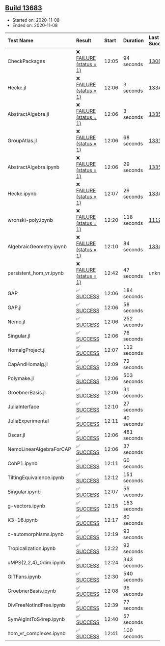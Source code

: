 ## [Build 13683](https://oscarci.mathematik.uni-kl.de/job/oscar/13683/)

* Started on: 2020-11-08
* Ended on: 2020-11-08

| Test Name    | Result | Start | Duration | Last Success | First Failure |
|:-------------|:-------|:------|:---------|:-------------|:--------------|
| CheckPackages | ❌ [FAILURE (status = 1)](https://oscarci.mathematik.uni-kl.de/job/oscar/13683/artifact/logs/build-13683/CheckPackages.log) | 12:05 | 94 seconds | [13085](https://oscarci.mathematik.uni-kl.de/job/oscar/13085/) | [13086](https://oscarci.mathematik.uni-kl.de/job/oscar/13086/) |
| Hecke.jl | ❌ [FAILURE (status = 1)](https://oscarci.mathematik.uni-kl.de/job/oscar/13683/artifact/logs/build-13683/Hecke.jl.log) | 12:06 | 3 seconds | [13341](https://oscarci.mathematik.uni-kl.de/job/oscar/13341/) | [13342](https://oscarci.mathematik.uni-kl.de/job/oscar/13342/) |
| AbstractAlgebra.jl | ❌ [FAILURE (status = 1)](https://oscarci.mathematik.uni-kl.de/job/oscar/13683/artifact/logs/build-13683/AbstractAlgebra.jl.log) | 12:06 | 3 seconds | [13355](https://oscarci.mathematik.uni-kl.de/job/oscar/13355/) | [13356](https://oscarci.mathematik.uni-kl.de/job/oscar/13356/) |
| GroupAtlas.jl | ❌ [FAILURE (status = 1)](https://oscarci.mathematik.uni-kl.de/job/oscar/13683/artifact/logs/build-13683/GroupAtlas.jl.log) | 12:06 | 68 seconds | [13311](https://oscarci.mathematik.uni-kl.de/job/oscar/13311/) | [13312](https://oscarci.mathematik.uni-kl.de/job/oscar/13312/) |
| AbstractAlgebra.ipynb | ❌ [FAILURE (status = 1)](https://oscarci.mathematik.uni-kl.de/job/oscar/13683/artifact/logs/build-13683/AbstractAlgebra.ipynb.log) | 12:06 | 29 seconds | [13355](https://oscarci.mathematik.uni-kl.de/job/oscar/13355/) | [13356](https://oscarci.mathematik.uni-kl.de/job/oscar/13356/) |
| Hecke.ipynb | ❌ [FAILURE (status = 1)](https://oscarci.mathematik.uni-kl.de/job/oscar/13683/artifact/logs/build-13683/Hecke.ipynb.log) | 12:07 | 29 seconds | [13341](https://oscarci.mathematik.uni-kl.de/job/oscar/13341/) | [13342](https://oscarci.mathematik.uni-kl.de/job/oscar/13342/) |
| wronski-poly.ipynb | ❌ [FAILURE (status = 1)](https://oscarci.mathematik.uni-kl.de/job/oscar/13683/artifact/logs/build-13683/wronski-poly.ipynb.log) | 12:20 | 118 seconds | [11192](https://oscarci.mathematik.uni-kl.de/job/oscar/11192/) | [11193](https://oscarci.mathematik.uni-kl.de/job/oscar/11193/) |
| AlgebraicGeometry.ipynb | ❌ [FAILURE (status = 1)](https://oscarci.mathematik.uni-kl.de/job/oscar/13683/artifact/logs/build-13683/AlgebraicGeometry.ipynb.log) | 12:10 | 84 seconds | [13341](https://oscarci.mathematik.uni-kl.de/job/oscar/13341/) | [13342](https://oscarci.mathematik.uni-kl.de/job/oscar/13342/) |
| persistent_hom_vr.ipynb | ❌ [FAILURE (status = 1)](https://oscarci.mathematik.uni-kl.de/job/oscar/13683/artifact/logs/build-13683/persistent_hom_vr.ipynb.log) | 12:42 | 47 seconds | unknown | unknown |
| GAP | ✅ [SUCCESS](https://oscarci.mathematik.uni-kl.de/job/oscar/13683/artifact/logs/build-13683/GAP.log) | 12:06 | 184 seconds |  |  |
| GAP.jl | ✅ [SUCCESS](https://oscarci.mathematik.uni-kl.de/job/oscar/13683/artifact/logs/build-13683/GAP.jl.log) | 12:06 | 58 seconds |  |  |
| Nemo.jl | ✅ [SUCCESS](https://oscarci.mathematik.uni-kl.de/job/oscar/13683/artifact/logs/build-13683/Nemo.jl.log) | 12:06 | 252 seconds |  |  |
| Singular.jl | ✅ [SUCCESS](https://oscarci.mathematik.uni-kl.de/job/oscar/13683/artifact/logs/build-13683/Singular.jl.log) | 12:06 | 76 seconds |  |  |
| HomalgProject.jl | ✅ [SUCCESS](https://oscarci.mathematik.uni-kl.de/job/oscar/13683/artifact/logs/build-13683/HomalgProject.jl.log) | 12:07 | 112 seconds |  |  |
| CapAndHomalg.jl | ✅ [SUCCESS](https://oscarci.mathematik.uni-kl.de/job/oscar/13683/artifact/logs/build-13683/CapAndHomalg.jl.log) | 12:09 | 72 seconds |  |  |
| Polymake.jl | ✅ [SUCCESS](https://oscarci.mathematik.uni-kl.de/job/oscar/13683/artifact/logs/build-13683/Polymake.jl.log) | 12:06 | 503 seconds |  |  |
| GroebnerBasis.jl | ✅ [SUCCESS](https://oscarci.mathematik.uni-kl.de/job/oscar/13683/artifact/logs/build-13683/GroebnerBasis.jl.log) | 12:06 | 31 seconds |  |  |
| JuliaInterface | ✅ [SUCCESS](https://oscarci.mathematik.uni-kl.de/job/oscar/13683/artifact/logs/build-13683/JuliaInterface.log) | 12:10 | 27 seconds |  |  |
| JuliaExperimental | ✅ [SUCCESS](https://oscarci.mathematik.uni-kl.de/job/oscar/13683/artifact/logs/build-13683/JuliaExperimental.log) | 12:11 | 40 seconds |  |  |
| Oscar.jl | ✅ [SUCCESS](https://oscarci.mathematik.uni-kl.de/job/oscar/13683/artifact/logs/build-13683/Oscar.jl.log) | 12:06 | 481 seconds |  |  |
| NemoLinearAlgebraForCAP | ✅ [SUCCESS](https://oscarci.mathematik.uni-kl.de/job/oscar/13683/artifact/logs/build-13683/NemoLinearAlgebraForCAP.log) | 12:06 | 37 seconds |  |  |
| CohP1.ipynb | ✅ [SUCCESS](https://oscarci.mathematik.uni-kl.de/job/oscar/13683/artifact/logs/build-13683/CohP1.ipynb.log) | 12:11 | 60 seconds |  |  |
| TiltingEquivalence.ipynb | ✅ [SUCCESS](https://oscarci.mathematik.uni-kl.de/job/oscar/13683/artifact/logs/build-13683/TiltingEquivalence.ipynb.log) | 12:12 | 151 seconds |  |  |
| Singular.ipynb | ✅ [SUCCESS](https://oscarci.mathematik.uni-kl.de/job/oscar/13683/artifact/logs/build-13683/Singular.ipynb.log) | 12:07 | 55 seconds |  |  |
| g-vectors.ipynb | ✅ [SUCCESS](https://oscarci.mathematik.uni-kl.de/job/oscar/13683/artifact/logs/build-13683/g-vectors.ipynb.log) | 12:15 | 153 seconds |  |  |
| K3-16.ipynb | ✅ [SUCCESS](https://oscarci.mathematik.uni-kl.de/job/oscar/13683/artifact/logs/build-13683/K3-16.ipynb.log) | 12:17 | 80 seconds |  |  |
| c-automorphisms.ipynb | ✅ [SUCCESS](https://oscarci.mathematik.uni-kl.de/job/oscar/13683/artifact/logs/build-13683/c-automorphisms.ipynb.log) | 12:19 | 93 seconds |  |  |
| Tropicalization.ipynb | ✅ [SUCCESS](https://oscarci.mathematik.uni-kl.de/job/oscar/13683/artifact/logs/build-13683/Tropicalization.ipynb.log) | 12:22 | 92 seconds |  |  |
| uMPS(2,2,4)_0dim.ipynb | ✅ [SUCCESS](https://oscarci.mathematik.uni-kl.de/job/oscar/13683/artifact/logs/build-13683/uMPS-2-2-4-_0dim.ipynb.log) | 12:24 | 343 seconds |  |  |
| GITFans.ipynb | ✅ [SUCCESS](https://oscarci.mathematik.uni-kl.de/job/oscar/13683/artifact/logs/build-13683/GITFans.ipynb.log) | 12:30 | 540 seconds |  |  |
| GroebnerBasis.ipynb | ✅ [SUCCESS](https://oscarci.mathematik.uni-kl.de/job/oscar/13683/artifact/logs/build-13683/GroebnerBasis.ipynb.log) | 12:08 | 96 seconds |  |  |
| DivFreeNotIndFree.ipynb | ✅ [SUCCESS](https://oscarci.mathematik.uni-kl.de/job/oscar/13683/artifact/logs/build-13683/DivFreeNotIndFree.ipynb.log) | 12:39 | 77 seconds |  |  |
| SymAlgIntToS4rep.ipynb | ✅ [SUCCESS](https://oscarci.mathematik.uni-kl.de/job/oscar/13683/artifact/logs/build-13683/SymAlgIntToS4rep.ipynb.log) | 12:40 | 57 seconds |  |  |
| hom_vr_complexes.ipynb | ✅ [SUCCESS](https://oscarci.mathematik.uni-kl.de/job/oscar/13683/artifact/logs/build-13683/hom_vr_complexes.ipynb.log) | 12:41 | 100 seconds |  |  |

